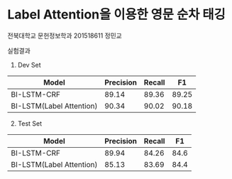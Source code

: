 # Label Attention을 이용한 영문 순차 태깅
 전북대학교 문헌정보학과 201518611 정민교

   실험결과
   
   1. Dev Set
   
  | Model                    | Precision | Recall | F1    |
|--------------------------|-----------|--------|-------|
| BI-LSTM-CRF              | 89.14     | 89.36  | 89.25 |
| BI-LSTM(Label Attention) | 90.34     | 90.02  | 90.18 |


   2. Test Set
   
   
| Model                    | Precision | Recall | F1   |
|--------------------------|-----------|--------|------|
| BI-LSTM-CRF              | 89.94     | 84.26  | 84.6 |
| BI-LSTM(Label Attention) | 85.13     | 83.69  | 84.4 |
